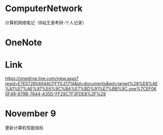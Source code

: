 # ComputerNetwork
计算机网络笔记（B站王道考研-个人记录）
# OneNote
# Link
https://onedrive.live.com/view.aspx?resid=E7E57260464ACFF1%21714&id=documents&wd=target%28%E8%AE%A1%E7%AE%97%E6%9C%BA%E7%BD%91%E7%BB%9C.one%7CEF060F49-879B-7644-A35D-FF29C7F3FDE8%2F%29


# November 9
更新计算机性能指标
